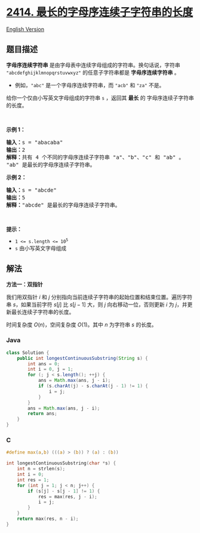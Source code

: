 # [2414. 最长的字母序连续子字符串的长度](https://leetcode.cn/problems/length-of-the-longest-alphabetical-continuous-substring)

[English Version](/solution/2400-2499/2414.Length%20of%20the%20Longest%20Alphabetical%20Continuous%20Substring/README_EN.md)

## 题目描述

<p><strong>字母序连续字符串</strong> 是由字母表中连续字母组成的字符串。换句话说，字符串 <code>"abcdefghijklmnopqrstuvwxyz"</code> 的任意子字符串都是 <strong>字母序连续字符串</strong> 。</p>

<ul>
	<li>例如，<code>"abc"</code> 是一个字母序连续字符串，而 <code>"acb"</code> 和 <code>"za"</code> 不是。</li>
</ul>

<p>给你一个仅由小写英文字母组成的字符串 <code>s</code> ，返回其 <strong>最长</strong> 的 字母序连续子字符串 的长度。</p>

<p>&nbsp;</p>

<p><strong>示例 1：</strong></p>

<pre><strong>输入：</strong>s = "abacaba"
<strong>输出：</strong>2
<strong>解释：</strong>共有 4 个不同的字母序连续子字符串 "a"、"b"、"c" 和 "ab" 。
"ab" 是最长的字母序连续子字符串。
</pre>

<p><strong>示例 2：</strong></p>

<pre><strong>输入：</strong>s = "abcde"
<strong>输出：</strong>5
<strong>解释：</strong>"abcde" 是最长的字母序连续子字符串。
</pre>

<p>&nbsp;</p>

<p><strong>提示：</strong></p>

<ul>
	<li><code>1 &lt;= s.length &lt;= 10<sup>5</sup></code></li>
	<li><code>s</code> 由小写英文字母组成</li>
</ul>

## 解法

**方法一：双指针**

我们用双指针 $i$ 和 $j$ 分别指向当前连续子字符串的起始位置和结束位置。遍历字符串 $s$，如果当前字符 $s[j]$ 比 $s[j-1]$ 大，则 $j$ 向右移动一位，否则更新 $i$ 为 $j$，并更新最长连续子字符串的长度。

时间复杂度 $O(n)$，空间复杂度 $O(1)$。其中 $n$ 为字符串 $s$ 的长度。

### **Java**

```java
class Solution {
    public int longestContinuousSubstring(String s) {
        int ans = 0;
        int i = 0, j = 1;
        for (; j < s.length(); ++j) {
            ans = Math.max(ans, j - i);
            if (s.charAt(j) - s.charAt(j - 1) != 1) {
                i = j;
            }
        }
        ans = Math.max(ans, j - i);
        return ans;
    }
}
```

### **C**

```c
#define max(a,b) (((a) > (b)) ? (a) : (b))

int longestContinuousSubstring(char *s) {
    int n = strlen(s);
    int i = 0;
    int res = 1;
    for (int j = 1; j < n; j++) {
        if (s[j] - s[j - 1] != 1) {
            res = max(res, j - i);
            i = j;
        }
    }
    return max(res, n - i);
}
```
